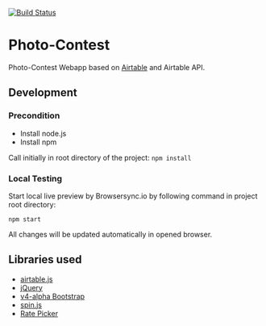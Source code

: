 [![Build Status](https://travis-ci.org/nak-sued-webmasters/photo-contest.svg?branch=master)](https://travis-ci.org/nak-sued-webmasters/photo-contest)

# Photo-Contest

Photo-Contest Webapp based on [Airtable](https://airtable.com) and Airtable API.

## Development

### Precondition

* Install node.js
* Install npm

Call initially in root directory of the project:
` npm install `

### Local Testing

Start local live preview by Browsersync.io by following command in project root directory:

` npm start `

All changes will be updated automatically in opened browser.

## Libraries used

* [airtable.js](https://github.com/airtable/airtable.js)
* [jQuery](https://jquery.org)
* [v4-alpha Bootstrap](http://v4-alpha.getbootstrap.com/)
* [spin.js](http://spin.js.org/)
* [Rate Picker](http://www.jqueryscript.net/other/Minimal-Rating-Plugin-with-jQuery-Font-Awesome-Rate-Picker.html)
